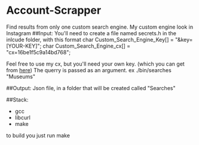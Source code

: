 # Account-Scrapper

Find results from only one custom search engine.
My custom engine look in Instagram
##Input:
You'll need to create a file named secrets.h  in the inlcude folder, with this format
        char Custom_Search_Engine_Key[] = "&key=[YOUR-KEY]";
        char Custom_Search_Engine_cx[] = "cx=16be1f5c9a14bd768";

Feel free to use my cx, but you'll need your own key. (which you can get from [here](https://developers.google.com/custom-search/v1/overview "here"))
The querry is passed as an argument. ex ./bin/searches "Museums"

##Output: 
Json file, in a folder that will be created called "Searches"

##Stack:
<ul>
    <li>gcc
    <li>libcurl
    <li>make 
</ul>
to build you just run make